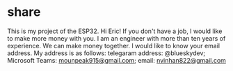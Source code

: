 # share
This is my project of the ESP32.
Hi Eric!
If you don't have a job, I would like to make more money with you. I am an engineer with more than ten years of experience. We can make money together. I would like to know your email address. My address is as follows:
telegaram address: @blueskydev;
Microsoft Teams: mounpeak915@gmail.com;
email: nvinhan822@gmail.com
